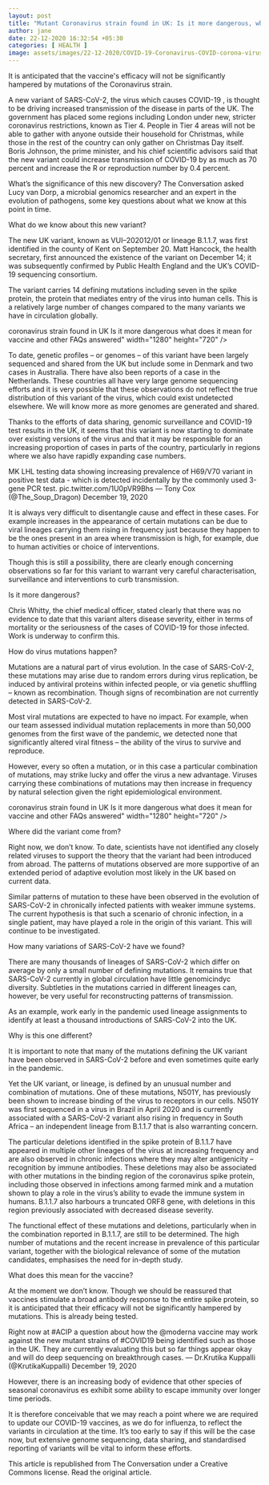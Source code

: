 ```yaml
---
layout: post
title: "Mutant Coronavirus strain found in UK: Is it more dangerous, what does it mean for vaccine, and other FAQs answered"
author: jane 
date: 22-12-2020 16:32:54 +05:30 
categories: [ HEALTH ] 
image: assets/images/22-12-2020/COVID-19-Coronavirus-COVID-corona-virus-SARS-Cov-2_Unsplash.jpg
---
```

It is anticipated that the vaccine's efficacy will not be significantly hampered by mutations of the Coronavirus strain.

A new variant of SARS-CoV-2, the virus which causes COVID-19 , is thought to be driving increased transmission of the disease in parts of the UK. The government has placed some regions including London under new, stricter coronavirus restrictions, known as Tier 4. People in Tier 4 areas will not be able to gather with anyone outside their household for Christmas, while those in the rest of the country can only gather on Christmas Day itself. Boris Johnson, the prime minister, and his chief scientific advisors said that the new variant could increase transmission of COVID-19 by as much as 70 percent and increase the R or reproduction number by 0.4 percent.

What’s the significance of this new discovery? The Conversation asked Lucy van Dorp, a microbial genomics researcher and an expert in the evolution of pathogens, some key questions about what we know at this point in time.

What do we know about this new variant?

The new UK variant, known as VUI–202012/01 or lineage B.1.1.7, was first identified in the county of Kent on September 20. Matt Hancock, the health secretary, first announced the existence of the variant on December 14; it was subsequently confirmed by Public Health England and the UK’s COVID-19 sequencing consortium.

The variant carries 14 defining mutations including seven in the spike protein, the protein that mediates entry of the virus into human cells. This is a relatively large number of changes compared to the many variants we have in circulation globally.

coronavirus strain found in UK Is it more dangerous what does it mean for vaccine and other FAQs answered" width="1280" height="720" />

To date, genetic profiles – or genomes – of this variant have been largely sequenced and shared from the UK but include some in Denmark and two cases in Australia. There have also been reports of a case in the Netherlands. These countries all have very large genome sequencing efforts and it is very possible that these observations do not reflect the true distribution of this variant of the virus, which could exist undetected elsewhere. We will know more as more genomes are generated and shared.

Thanks to the efforts of data sharing, genomic surveillance and COVID-19 test results in the UK, it seems that this variant is now starting to dominate over existing versions of the virus and that it may be responsible for an increasing proportion of cases in parts of the country, particularly in regions where we also have rapidly expanding case numbers.

MK LHL testing data showing increasing prevalence of H69/V70 variant in positive test data - which is detected incidentally by the commonly used 3-gene PCR test. pic.twitter.com/1U0pVR9Bhs — Tony Cox (@The_Soup_Dragon) December 19, 2020

It is always very difficult to disentangle cause and effect in these cases. For example increases in the appearance of certain mutations can be due to viral lineages carrying them rising in frequency just because they happen to be the ones present in an area where transmission is high, for example, due to human activities or choice of interventions.

Though this is still a possibility, there are clearly enough concerning observations so far for this variant to warrant very careful characterisation, surveillance and interventions to curb transmission.

Is it more dangerous?

Chris Whitty, the chief medical officer, stated clearly that there was no evidence to date that this variant alters disease severity, either in terms of mortality or the seriousness of the cases of COVID-19 for those infected. Work is underway to confirm this.

How do virus mutations happen?

Mutations are a natural part of virus evolution. In the case of SARS-CoV-2, these mutations may arise due to random errors during virus replication, be induced by antiviral proteins within infected people, or via genetic shuffling – known as recombination. Though signs of recombination are not currently detected in SARS-CoV-2.

Most viral mutations are expected to have no impact. For example, when our team assessed individual mutation replacements in more than 50,000 genomes from the first wave of the pandemic, we detected none that significantly altered viral fitness – the ability of the virus to survive and reproduce.

However, every so often a mutation, or in this case a particular combination of mutations, may strike lucky and offer the virus a new advantage. Viruses carrying these combinations of mutations may then increase in frequency by natural selection given the right epidemiological environment.

coronavirus strain found in UK Is it more dangerous what does it mean for vaccine and other FAQs answered" width="1280" height="720" />

Where did the variant come from?

Right now, we don’t know. To date, scientists have not identified any closely related viruses to support the theory that the variant had been introduced from abroad. The patterns of mutations observed are more supportive of an extended period of adaptive evolution most likely in the UK based on current data.

Similar patterns of mutation to these have been observed in the evolution of SARS-CoV-2 in chronically infected patients with weaker immune systems. The current hypothesis is that such a scenario of chronic infection, in a single patient, may have played a role in the origin of this variant. This will continue to be investigated.

How many variations of SARS-CoV-2 have we found?

There are many thousands of lineages of SARS-CoV-2 which differ on average by only a small number of defining mutations. It remains true that SARS-CoV-2 currently in global circulation have little genomicindyc diversity. Subtleties in the mutations carried in different lineages can, however, be very useful for reconstructing patterns of transmission.

As an example, work early in the pandemic used lineage assignments to identify at least a thousand introductions of SARS-CoV-2 into the UK.

Why is this one different?

It is important to note that many of the mutations defining the UK variant have been observed in SARS-CoV-2 before and even sometimes quite early in the pandemic.

Yet the UK variant, or lineage, is defined by an unusual number and combination of mutations. One of these mutations, N501Y, has previously been shown to increase binding of the virus to receptors in our cells. N501Y was first sequenced in a virus in Brazil in April 2020 and is currently associated with a SARS-CoV-2 variant also rising in frequency in South Africa – an independent lineage from B.1.1.7 that is also warranting concern.

The particular deletions identified in the spike protein of B.1.1.7 have appeared in multiple other lineages of the virus at increasing frequency and are also observed in chronic infections where they may alter antigenicity – recognition by immune antibodies. These deletions may also be associated with other mutations in the binding region of the coronavirus spike protein, including those observed in infections among farmed mink and a mutation shown to play a role in the virus’s ability to evade the immune system in humans. B.1.1.7 also harbours a truncated ORF8 gene, with deletions in this region previously associated with decreased disease severity.

The functional effect of these mutations and deletions, particularly when in the combination reported in B.1.1.7, are still to be determined. The high number of mutations and the recent increase in prevalence of this particular variant, together with the biological relevance of some of the mutation candidates, emphasises the need for in-depth study.

What does this mean for the vaccine?

At the moment we don’t know. Though we should be reassured that vaccines stimulate a broad antibody response to the entire spike protein, so it is anticipated that their efficacy will not be significantly hampered by mutations. This is already being tested.

Right now at #ACIP a question about how the @moderna vaccine may work against the new mutant strains of #COVID19 being identified such as those in the UK. They are currently evaluating this but so far things appear okay and will do deep sequencing on breakthrough cases. — Dr.Krutika Kuppalli (@KrutikaKuppalli) December 19, 2020

However, there is an increasing body of evidence that other species of seasonal coronavirus es exhibit some ability to escape immunity over longer time periods.

It is therefore conceivable that we may reach a point where we are required to update our COVID-19 vaccines, as we do for influenza, to reflect the variants in circulation at the time. It’s too early to say if this will be the case now, but extensive genome sequencing, data sharing, and standardised reporting of variants will be vital to inform these efforts.

This article is republished from The Conversation under a Creative Commons license. Read the original article.